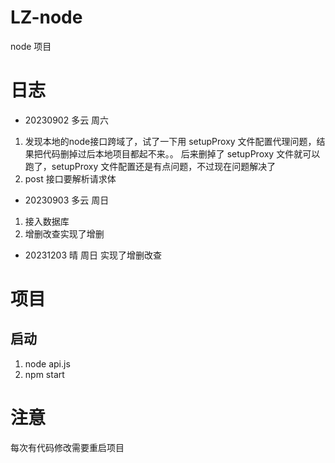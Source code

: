 # LZ-node
node 项目
# 日志
- 20230902 多云 周六
1. 发现本地的node接口跨域了，试了一下用 setupProxy 文件配置代理问题，结果把代码删掉过后本地项目都起不来。。
后来删掉了 setupProxy 文件就可以跑了，setupProxy 文件配置还是有点问题，不过现在问题解决了
2. post 接口要解析请求体
- 20230903 多云 周日
1. 接入数据库
2. 增删改查实现了增删
- 20231203 晴 周日
实现了增删改查
# 项目
## 启动
1. node api.js
2. npm start
# 注意
每次有代码修改需要重启项目